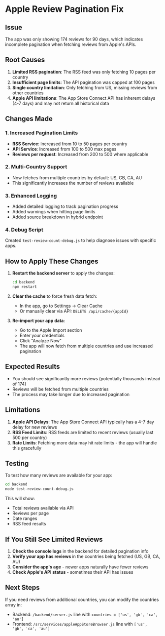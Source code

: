 # Apple Review Pagination Fix

## Issue
The app was only showing 174 reviews for 90 days, which indicates incomplete pagination when fetching reviews from Apple's APIs.

## Root Causes
1. **Limited RSS pagination**: The RSS feed was only fetching 10 pages per country
2. **Insufficient page limits**: The API pagination was capped at 100 pages
3. **Single country limitation**: Only fetching from US, missing reviews from other countries
4. **Apple API limitations**: The App Store Connect API has inherent delays (4-7 days) and may not return all historical data

## Changes Made

### 1. Increased Pagination Limits
- **RSS Service**: Increased from 10 to 50 pages per country
- **API Service**: Increased from 100 to 500 max pages
- **Reviews per request**: Increased from 200 to 500 where applicable

### 2. Multi-Country Support
- Now fetches from multiple countries by default: US, GB, CA, AU
- This significantly increases the number of reviews available

### 3. Enhanced Logging
- Added detailed logging to track pagination progress
- Added warnings when hitting page limits
- Added source breakdown in hybrid endpoint

### 4. Debug Script
Created `test-review-count-debug.js` to help diagnose issues with specific apps.

## How to Apply These Changes

1. **Restart the backend server** to apply the changes:
   ```bash
   cd backend
   npm restart
   ```

2. **Clear the cache** to force fresh data fetch:
   - In the app, go to Settings → Clear Cache
   - Or manually clear via API: `DELETE /api/cache/{appId}`

3. **Re-import your app data**:
   - Go to the Apple Import section
   - Enter your credentials
   - Click "Analyze Now"
   - The app will now fetch from multiple countries and use increased pagination

## Expected Results
- You should see significantly more reviews (potentially thousands instead of 174)
- Reviews will be fetched from multiple countries
- The process may take longer due to increased pagination

## Limitations
1. **Apple API Delays**: The App Store Connect API typically has a 4-7 day delay for new reviews
2. **RSS Feed Limits**: RSS feeds are limited to recent reviews (usually last 500 per country)
3. **Rate Limits**: Fetching more data may hit rate limits - the app will handle this gracefully

## Testing
To test how many reviews are available for your app:

```bash
cd backend
node test-review-count-debug.js
```

This will show:
- Total reviews available via API
- Reviews per page
- Date ranges
- RSS feed results

## If You Still See Limited Reviews

1. **Check the console logs** in the backend for detailed pagination info
2. **Verify your app has reviews** in the countries being fetched (US, GB, CA, AU)
3. **Consider the app's age** - newer apps naturally have fewer reviews
4. **Check Apple's API status** - sometimes their API has issues

## Next Steps
If you need reviews from additional countries, you can modify the countries array in:
- Backend: `/backend/server.js` line with `countries = ['us', 'gb', 'ca', 'au']`
- Frontend: `/src/services/appleAppStoreBrowser.js` line with `['us', 'gb', 'ca', 'au']`